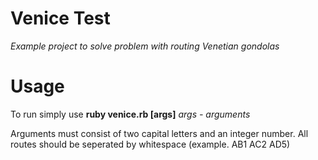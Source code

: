 # Venice Test

*Example project to solve problem with routing Venetian gondolas*

# Usage

To run simply use **ruby venice.rb [args]**
*args - arguments*

Arguments must consist of two capital letters and an integer number.
All routes should be seperated by whitespace (example. AB1 AC2 AD5)

